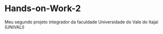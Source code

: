 # Hands-on-Work-2

Meu segundo projeto integrador da faculdade Universidade do Vale do Itajai (UNIVALI)
